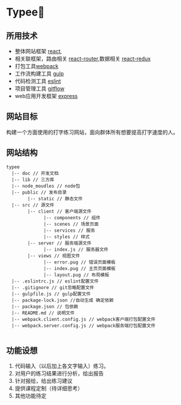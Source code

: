 # Typee

## 所用技术
- 整体网站框架 [react](https://github.com/facebook/react),
- 相关联框架，路由相关 [react-router](https://github.com/ReactTraining/react-router),数据相关 [react-redux](https://github.com/reactjs/react-redux)
- 打包工具[webpack](http://webpack.github.io/)
- 工作流构建工具 [gulp](https://gulpjs.com/)
- 代码检测工具 [eslint](https://eslint.org/)
- 项目管理工具 [gitflow](https://github.com/nvie/gitflow/)
- web应用开发框架 [express](http://www.expressjs.com/)

## 网站目标
构建一个方面使用的打字练习网站，面向群体所有想要提高打字速度的人。

## 网站结构
```
typee
  |-- doc // 开发文档
  |-- lib // 三方库
  |-- node_moudles // node包
  |-- public // 发布目录
        |-- static // 静态文件
  |-- src // 源文件
        |-- client // 客户端源文件
              |-- components // 组件
              |-- scenes // 场景页面
              |-- services // 服务
              |-- styles // 样式
        |-- server // 服务端源文件
              |-- index.js // 服务器文件
        |-- views // 视图文件
              |-- error.pug // 错误页面模板
              |-- index.pug // 主页页面模板
              |-- layout.pug // 布局模板
  |-- .eslintrc.js // eslint配置文件
  |-- .gitignore // git忽略配置文件
  |-- gulpfile.js // gulp配置文件
  |-- package-lock.json //自动生成 确定依赖
  |-- package.json // 包依赖
  |-- README.md // 说明文件
  |-- webpack.client.config.js // webpack客户端打包配置文件
  |-- webpack.server.config.js // webpack服务端打包配置文件
        
```

## 功能设想
1. 代码输入（以后加上各文字输入）练习。
2. 对用户的练习结果进行分析，给出报告
3. 针对报给，给出练习建议
4. 提供课程定制（待详细思考）
5. 其他功能待定
